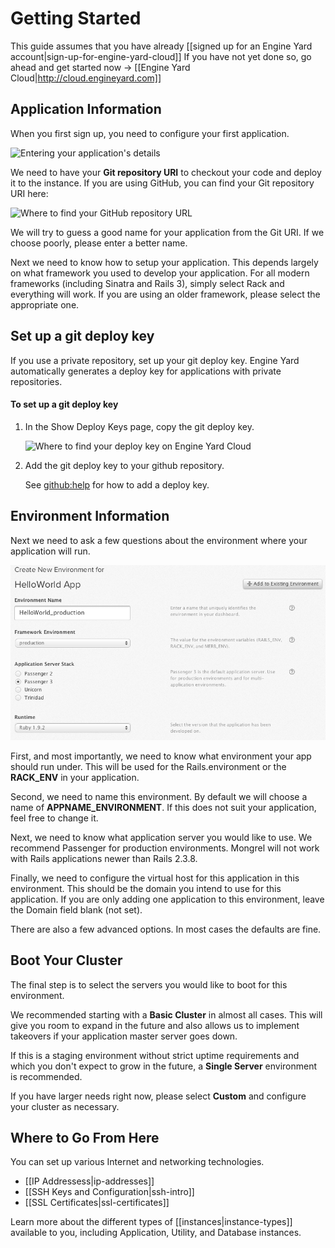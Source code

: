 # Getting Started

This guide assumes that you have already [[signed up for an Engine Yard account|sign-up-for-engine-yard-cloud]] If you have not yet done so, go ahead and get started now -> [[Engine Yard Cloud|http://cloud.engineyard.com]]

## Application Information

When you first sign up, you need to configure your first application. 

![Entering your application's details](images/1sm.png)

We need to have your **Git repository URI** to checkout your code and deploy it to the instance. If you are using GitHub, you can find your Git repository URI here:

![Where to find your GitHub repository URL](images/2sm.png)

We will try to guess a good name for your application from the Git URI. If we choose poorly, please enter a better name. 

Next we need to know how to setup your application. This depends largely on what framework you used to develop your application. For all modern frameworks (including Sinatra and Rails 3), simply select Rack and everything will work. If you are using an older framework, please select the appropriate one. 

## Set up a git deploy key

If you use a private repository, set up your git deploy key. Engine Yard automatically generates a deploy key for applications with private repositories. 

#### To set up a git deploy key

1. In the Show Deploy Keys page, copy the git deploy key.

    ![Where to find your deploy key on Engine Yard Cloud](images/3sm.png)

2. Add the git deploy key to your github repository. 

    See [github:help](http://help.github.com/deploy-keys) for how to add a deploy key.

## Environment Information

Next we need to ask a few questions about the environment where your application will run.

![New environment setup](images/5sm.png)

First, and most importantly, we need to know what environment your app should run under. This will be used for the Rails.environment or the **RACK_ENV** in your application. 

Second, we need to name this environment. By default we will choose a name of **APPNAME_ENVIRONMENT**. If this does not suit your application, feel free to change it. 

Next, we need to know what application server you would like to use. We recommend Passenger for production environments.  Mongrel will not work with Rails applications newer than Rails 2.3.8.

Finally, we need to configure the virtual host for this application in this environment. This should be the domain you intend to use for this application. If you are only adding one application to this environment, leave the Domain field blank (not set). 

There are also a few advanced options. In most cases the defaults are fine.

## Boot Your Cluster

The final step is to select the servers you would like to boot for this environment. 

We recommended starting with a **Basic Cluster** in almost all cases. This will give you room to expand in the future and also allows us to implement takeovers if your application master server goes down. 

If this is a staging environment without strict uptime requirements and which you don't expect to grow in the future, a **Single Server** environment is recommended.

If you have larger needs right now, please select **Custom** and configure your cluster as necessary. 

## Where to Go From Here

You can set up various Internet and networking technologies.

  * [[IP Addressess|ip-addresses]]
  * [[SSH Keys and Configuration|ssh-intro]]
  * [[SSL Certificates|ssl-certificates]]

Learn more about the different types of [[instances|instance-types]] available to you, including Application, Utility, and Database instances.
